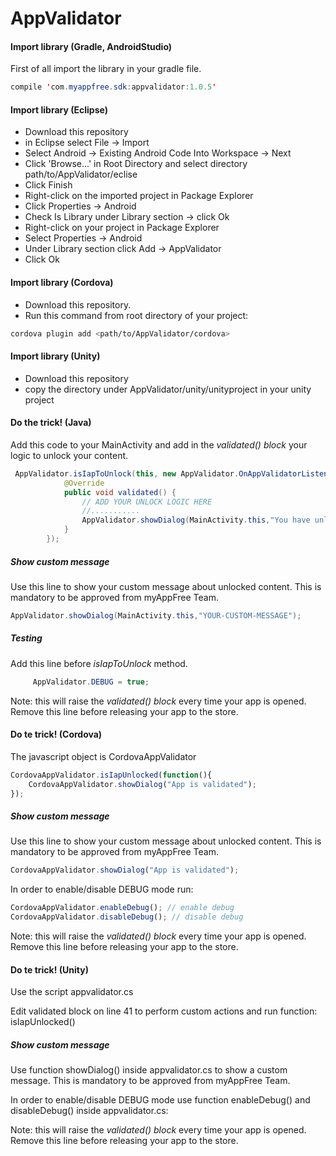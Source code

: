 # AppValidator

#### Import library (Gradle, AndroidStudio)

First of all import the library in your gradle file.
```java
compile 'com.myappfree.sdk:appvalidator:1.0.5'
```

#### Import library (Eclipse)
- Download this repository
- in Eclipse select File -> Import
- Select Android -> Existing Android Code Into Workspace -> Next
- Click 'Browse...' in Root Directory and select directory path/to/AppValidator/eclise
- Click Finish
- Right-click on the imported project in Package Explorer
- Click Properties -> Android
- Check Is Library under Library section -> click Ok
- Right-click on your project in Package Explorer
- Select Properties -> Android
- Under Library section click Add -> AppValidator
- Click Ok

#### Import library (Cordova)
 - Download this repository.
 - Run this command from root directory of your project:
```bash
cordova plugin add <path/to/AppValidator/cordova>
```

#### Import library (Unity)
- Download this repository
- copy the directory under AppValidator/unity/unityproject in your unity project

#### Do the trick! (Java)

Add this code to your MainActivity and add in the *validated() block* your logic to unlock your content.
```java
 AppValidator.isIapToUnlock(this, new AppValidator.OnAppValidatorListener() {
            @Override
            public void validated() {
                // ADD YOUR UNLOCK LOGIC HERE
                //...........
                AppValidator.showDialog(MainActivity.this,"You have unlocked a special content for free by using myAppFree");
            }
        });
```
##### Show custom message
Use this line to show your custom message about unlocked content. This is mandatory to be approved from myAppFree Team.
```java
AppValidator.showDialog(MainActivity.this,"YOUR-CUSTOM-MESSAGE");
```
##### Testing
Add this line before *isIapToUnlock* method.

```java
     AppValidator.DEBUG = true;
```

Note: this will raise the *validated() block* every time your app is opened. Remove this line before releasing your app to the store.


#### Do te trick! (Cordova)
The javascript object is CordovaAppValidator
``` javascript
CordovaAppValidator.isIapUnlocked(function(){
    CordovaAppValidator.showDialog("App is validated");
});
```
##### Show custom message
Use this line to show your custom message about unlocked content. This is mandatory to be approved from myAppFree Team.
``` javascript
CordovaAppValidator.showDialog("App is validated");
```

In order to enable/disable DEBUG mode run:
``` javascript
CordovaAppValidator.enableDebug(); // enable debug
CordovaAppValidator.disableDebug(); // disable debug
```
Note: this will raise the *validated() block* every time your app is opened. Remove this line before releasing your app to the store.

#### Do te trick! (Unity)
Use the script appvalidator.cs

Edit validated block on line 41 to perform custom actions and run function: isIapUnlocked()

##### Show custom message
Use function showDialog() inside appvalidator.cs to show a custom message. This is mandatory to be approved from myAppFree Team.

In order to enable/disable DEBUG mode use function enableDebug() and disableDebug() inside appvalidator.cs:

Note: this will raise the *validated() block* every time your app is opened. Remove this line before releasing your app to the store.